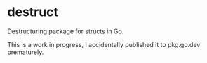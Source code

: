 # destruct
Destructuring package for structs in Go.

This is a work in progress, I accidentally published it to pkg.go.dev prematurely.
